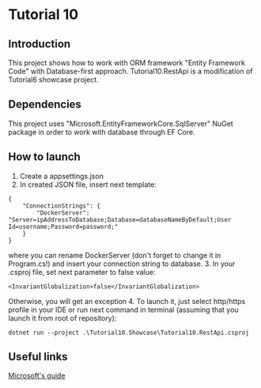 # Tutorial 10

## Introduction

This project shows how to work with ORM framework "Entity Framework Code" with Database-first approach.
Tutorial10.RestApi is a modification of Tutorial6 showcase project. 

## Dependencies

This project uses "Microsoft.EntityFrameworkCore.SqlServer" NuGet package in order to work with database through
EF Core.

## How to launch

1. Create a appsettings.json
2. In created JSON file, insert next template:
```
{
    "ConnectionStrings": {
        "DockerServer": "Server=ipAddressToDatabase;Database=databaseNameByDefault;User Id=username;Password=password;"
    }
}
```
where you can rename DockerServer (don't forget to change it in Program.cs!) and insert your connection string to database.
3. In your .csproj file, set next parameter to false value:
```
<InvariantGlobalization>false</InvariantGlobalization>
```
Otherwise, you will get an exception
4. To launch it, just select http/https profile in your IDE or run next command in terminal (assuming that you launch it from root of repository):
```
dotnet run --project .\Tutorial10.Showcase\Tutorial10.RestApi.csproj
```

## Useful links

[Microsoft's guide](https://learn.microsoft.com/en-us/ef/core/)